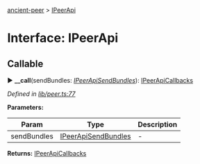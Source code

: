 [ancient-peer](../README.md) > [IPeerApi](../interfaces/ipeerapi.md)



# Interface: IPeerApi

## Callable
► **__call**(sendBundles: *[IPeerApiSendBundles](ipeerapisendbundles.md)*): [IPeerApiCallbacks](ipeerapicallbacks.md)



*Defined in [lib/peer.ts:77](https://github.com/AncientSouls/Peer/blob/40ee1bf/src/lib/peer.ts#L77)*



**Parameters:**

| Param | Type | Description |
| ------ | ------ | ------ |
| sendBundles | [IPeerApiSendBundles](ipeerapisendbundles.md)   |  - |





**Returns:** [IPeerApiCallbacks](ipeerapicallbacks.md)





